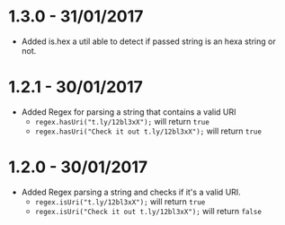 # 1.3.0 - 31/01/2017
* Added is.hex a util able to detect if passed string is an hexa string or not.

# 1.2.1 - 30/01/2017
* Added Regex for parsing a string that contains a valid URI
  * `regex.hasUri("t.ly/12bl3xX");` will return `true`
  * `regex.hasUri("Check it out t.ly/12bl3xX");` will return `true`

# 1.2.0 - 30/01/2017
* Added Regex parsing a string and checks if it's a valid URI.
  * `regex.isUri("t.ly/12bl3xX");` will return `true`
  * `regex.isUri("Check it out t.ly/12bl3xX");` will return `false`
